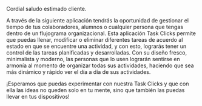 Cordial saludo estimado cliente.

A través de la siguiente aplicación tendrás la oportunidad de gestionar el tiempo de tus colaboradores, alumnos o cualquier persona que tengas dentro de un flujograma organizacional. Esta aplicación Task Clicks permite que puedas llenar, modificar o eliminar diferentes tareas de acuerdo al estado en que se encuentre una actividad, y con esto, lograrás tener un control de las tareas planificadas y desarrolladas. Con su diseño fresco, minimalista y moderno, las personas que lo usen lograrán sentirse en armonía al momento de organizar todas sus actividades, haciendo que sea más dinámico y rápido ver el día a día de sus actividades.

¡Esperamos que puedas experimentar con nuestra Task Clicks y que con ella las ideas no queden solo en tu mente, sino que también las puedas llevar en tus dispositivos!
